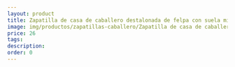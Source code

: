 ```yaml
---
layout: product
title: Zapatilla de casa de caballero destalonada de felpa con suela microporosa detalle hormiga en el lateral 
image: img/productos/zapatillas-caballero/Zapatilla de casa de caballero destalonada de felpa con suela microporosa detalle hormiga en el lateral =26.webp
price: 26
tags: 
description: 
order: 0
---
```

